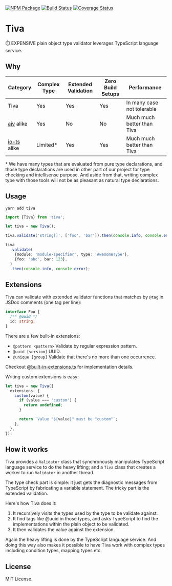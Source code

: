 [![NPM Package](https://badge.fury.io/js/tiva.svg)](https://www.npmjs.com/package/tiva)
[![Build Status](https://travis-ci.org/makeflow/tiva.svg?branch=master)](https://travis-ci.org/makeflow/tiva)
[![Coverage Status](https://coveralls.io/repos/github/makeflow/tiva/badge.svg?branch=master)](https://coveralls.io/github/makeflow/tiva?branch=master)

# Tiva

⏱️ EXPENSIVE plain object type validator leverages TypeScript language service.

## Why

| Category                                        | Complex Type | Extended Validation | Zero Build Setups | Performance                |
| ----------------------------------------------- | ------------ | ------------------- | ----------------- | -------------------------- |
| Tiva                                            | Yes          | Yes                 | Yes               | In many case not tolerable |
| [ajv](https://github.com/epoberezkin/ajv) alike | Yes          | No                  | No                | Much much better than Tiva |
| [io-ts](https://github.com/gcanti/io-ts) alike  | Limited\*    | Yes                 | Yes               | Much much better than Tiva |

\* We have many types that are evaluated from pure type declarations, and those type declarations are used in other part of our project for type checking and intellisense purpose. And aside from that, writing complex type with those tools will not be as pleasant as natural type declarations.

## Usage

```
yarn add tiva
```

```ts
import {Tiva} from 'tiva';

let tiva = new Tiva();

tiva.validate('string[]', ['foo', 'bar']).then(console.info, console.error);

tiva
  .validate(
    {module: 'module-specifier', type: 'AwesomeType'},
    {foo: 'abc', bar: 123},
  )
  .then(console.info, console.error);
```

## Extensions

Tiva can validate with extended validator functions that matches by `@tag` in JSDoc comments (one tag per line):

```ts
interface Foo {
  /** @uuid */
  id: string;
}
```

There are a few built-in extensions:

- `@pattern <pattern>` Validate by regular expression pattern.
- `@uuid [version]` UUID.
- `@unique [group]` Validate that there's no more than one occurrence.

Checkout [@built-in-extensions.ts](src/library/validator/@built-in-extensions.ts) for implementation details.

Writing custom extensions is easy:

```ts
let tiva = new Tiva({
  extensions: {
    custom(value) {
      if (value === 'custom') {
        return undefined;
      }

      return `Value "${value}" must be "custom"`;
    },
  },
});
```

## How it works

Tiva provides a `Validator` class that synchronously manipulates TypeScript language service to do the heavy lifting; and a `Tiva` class that creates a worker to run `Validator` in another thread.

The type check part is simple: it just gets the diagnostic messages from TypeScript by fabricating a variable statement. The tricky part is the extended validation.

Here's how Tiva does it:

1. It recursively visits the types used by the type to be validate against.
2. It find tags like @uuid in those types, and asks TypeScript to find the implementations within the plain object to be validated.
3. It then validates the value against the extension.

Again the heavy lifting is done by the TypeScript language service. And doing this way also makes it possible to have Tiva work with complex types including condition types, mapping types etc.

## License

MIT License.

